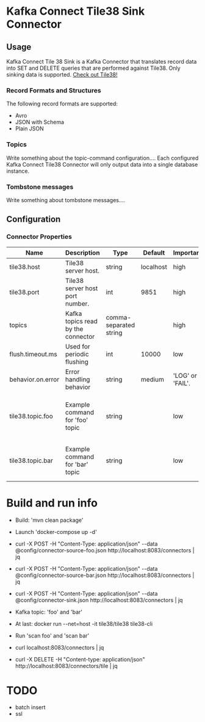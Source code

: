 # Kafka Connect Tile38 Sink Connector

## Usage

Kafka Connect Tile 38 Sink is a Kafka Connector that translates record data into SET and DELETE queries that are performed against Tile38. Only sinking data is supported. [Check out Tile38!](https://tile38.com/)

### Record Formats and Structures
The following record formats are supported:

* Avro 
* JSON with Schema
* Plain JSON

### Topics

Write something about the topic-command configuration.... Each configured Kafka Connect Tile38 Connector will only output data into a single database instance.

### Tombstone messages

Write something about tombstone messages....

## Configuration

### Connector Properties
Name |	Description	| Type	| Default |	Importance | Example
------------ | ------------- | ------------- | ------------- | ------------- | -------------
tile38.host	| Tile38 server host. | string | localhost |	high | localhost 
tile38.port |	Tile38 server host port number. | int | 9851 |	high | 9851
topics | Kafka topics read by the connector | comma-separated string | | high | foo,bar
flush.timeout.ms | Used for periodic flushing | int | 10000 | low | 1234
behavior.on.error | Error handling behavior | string | medium | 'LOG' or 'FAIL'.
tile38.topic.foo | Example command for 'foo' topic | string | | low | foo event.id FIELD route event.route POINT event.lat event.lon
tile38.topic.bar | Example command for 'bar' topic | string | | low | anything event.the_key POINT event.latitude event.longitude

# Build and run info

* Build: 'mvn clean package'
* Launch 'docker-compose up -d'
* curl -X POST -H "Content-Type: application/json" --data @config/connector-source-foo.json http://localhost:8083/connectors | jq
* curl -X POST -H "Content-Type: application/json" --data @config/connector-source-bar.json http://localhost:8083/connectors | jq
* curl -X POST -H "Content-Type: application/json" --data @config/connector-sink.json http://localhost:8083/connectors | jq
* Kafka topic: 'foo' and 'bar'
* At last: docker run --net=host -it tile38/tile38 tile38-cli
* Run 'scan foo' and 'scan bar'

* curl localhost:8083/connectors | jq
* curl -X DELETE -H "Content-type: application/json" http://localhost:8083/connectors/tile | jq

# TODO
* batch insert
* ssl

